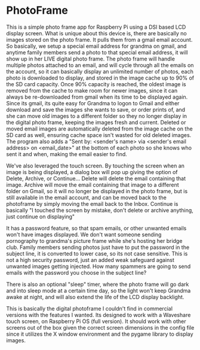# PhotoFrame
This is a simple photo frame app for Raspberry Pi using a DSI based LCD display screen.   What is unique about this device is, there are basically no images stored on the photo frame.   It pulls them from a gmail email account.   So basically, we setup a special email address for grandma on gmail, and anytime family members send a photo to that special email address, it will show up in her LIVE digital photo frame.   The photo frame will handle multiple photos attached to an email, and will cycle through all the emails on the account, so it can basically display an unlimited number of photos, each photo is downloaded to display, and stored in the image cache up to 90% of the SD card capacity.  Once 90% capacity is reached, the oldest image is removed from the cache to make room for newer images, since it can always be re-downloaded from gmail when its time to be displayed again.   Since its gmail, its quite easy for Grandma to logon to Gmail and either download and save the images she wants to save, or order prints of, and she can move old images to a different folder so they no longer display in the digital photo frame, keeping the images fresh and current.  Deleted or moved email images are automatically deleted from the image cache on the SD card as well, ensuring cache space isn't wasted for old deleted images.   The program also adds a "Sent by: <sender's name> via <sender's email address> on <email_date>" at the bottom of each photo so she knows who sent it and when, making the email easier to find.

We've also leveraged the touch screen.  By touching the screen when an image is being displayed, a dialog box will pop up giving the option of Delete, Archive, or Continue... Delete will delete the email containing that image.  Archive will move the email containing that image to a different folder on Gmail, so it will no longer be displayed in the photo frame, but is still available in the email account, and can be moved back to the photoframe by simply moving the email back to the Inbox.   Continue is basically "I touched the screen by mistake, don't delete or archive anything, just continue on displaying"

It has a password feature, so that spam emails, or other unwanted emails won't have images displayed.   We don't want someone sending pornography to grandma's picture frame while she's hosting her bridge club.   Family members sending photos just have to put the password in the subject line, it is converted to lower case, so its not case sensitive.   This is not a high security password, just an added weak safeguard against unwanted images getting injected.   How many spammers are going to send emails with the password you choose in the subject line?

There is also an optional "sleep" timer, where the photo frame will go dark and into sleep mode at a certain time day, so the light won't keep Grandma awake at night, and will also extend the life of the LCD display backlight.

This is basically the digital photoframe I couldn't find in commercial versions with the features I wanted.   Its designed to work with a Waveshare touch screen, on Raspberry Pi OS (full version).  It should work with other screens out of the box given the correct screen dimensions in the config file since it utilizes the X window environment and the pygame library to display images.
